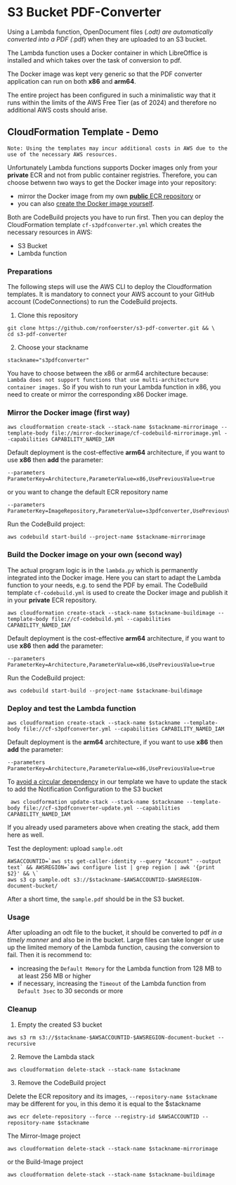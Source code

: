 # S3 Bucket PDF-Converter
Using a Lambda function, OpenDocument files (*.odt) are automatically converted into a PDF (*.pdf) when they are uploaded to an S3 bucket.

The Lambda function uses a Docker container in which LibreOffice is installed and which takes over the task of conversion to pdf.

The Docker image was kept very generic so that the PDF converter application can run on both **x86** and **arm64**.

The entire project has been configured in such a minimalistic way that it runs within the limits of the AWS Free Tier (as of 2024) and therefore no additional AWS costs should arise.
## CloudFormation Template - Demo
`Note: Using the templates may incur additional costs in AWS due to the use of the necessary AWS resources.`

Unfortunately Lambda functions supports Docker images only from your **private** ECR and not from public container registries.
Therefore, you can choose betwenn two ways to get the Docker image into your repository:
* mirror the Docker image from my own [**public** ECR repository](https://gallery.ecr.aws/z3l4u6t3/pdfconverter)
or
* you can also [create the Docker image yourself](#build-the-docker-image-on-your-own).

Both are CodeBuild projects you have to run first.
Then you can deploy the CloudFormation template `cf-s3pdfconverter.yml` which creates the necessary resources in AWS:
* S3 Bucket
* Lambda function
### Preparations
The following steps will use the AWS CLI to deploy the Cloudformation templates.
It is mandatory to connect your AWS account to your GitHub account (CodeConnections) to run the CodeBuild projects.
1. Clone this repository
```
git clone https://github.com/ronfoerster/s3-pdf-converter.git && \
cd s3-pdf-converter
```
2. Choose your stackname
```
stackname="s3pdfconverter"
```
You have to choose between the x86 or arm64 architecture because:
`Lambda does not support functions that use multi-architecture container images.`
So if you wish to run your Lambda function in x86, you need to create or mirror the corresponding x86 Docker image.
### Mirror the Docker image (first way)
```
aws cloudformation create-stack --stack-name $stackname-mirrorimage --template-body file://mirror-dockerimage/cf-codebuild-mirrorimage.yml --capabilities CAPABILITY_NAMED_IAM
```
Default deployment is the cost-effective **arm64** architecture, if you want to use **x86** then **add** the parameter:
```
--parameters ParameterKey=Architecture,ParameterValue=x86,UsePreviousValue=true
```
or you want to change the default ECR repository name
```
--parameters ParameterKey=ImageRepository,ParameterValue=s3pdfconverter,UsePreviousValue=true
```
Run the CodeBuild project:
```
aws codebuild start-build --project-name $stackname-mirrorimage
```
### Build the Docker image on your own (second way)
The actual program logic is in the `lambda.py` which is permanently integrated into the Docker image.
Here you can start to adapt the Lambda function to your needs, e.g. to send the PDF by email.
The CodeBuild template `cf-codebuild.yml` is used to create the Docker image and publish it in your **private** ECR repository.
```
aws cloudformation create-stack --stack-name $stackname-buildimage --template-body file://cf-codebuild.yml --capabilities CAPABILITY_NAMED_IAM
```
Default deployment is the cost-effective **arm64** architecture, if you want to use **x86** then **add** the parameter:
```
--parameters ParameterKey=Architecture,ParameterValue=x86,UsePreviousValue=true
```
Run the CodeBuild project:
```
aws codebuild start-build --project-name $stackname-buildimage
```
### Deploy and test the Lambda function
```
aws cloudformation create-stack --stack-name $stackname --template-body file://cf-s3pdfconverter.yml --capabilities CAPABILITY_NAMED_IAM
```
Default deployment is the **arm64** architecture, if you want to use **x86** then **add** the parameter:
```
--parameters ParameterKey=Architecture,ParameterValue=x86,UsePreviousValue=true
```
To [avoid a circular dependency](https://docs.aws.amazon.com/AWSCloudFormation/latest/UserGuide/aws-properties-s3-bucket-notificationconfiguration.html) in our template we have to update the stack to add the Notification Configuration to the S3 bucket
```
 aws cloudformation update-stack --stack-name $stackname --template-body file://cf-s3pdfconverter-update.yml --capabilities CAPABILITY_NAMED_IAM
```
If you already used parameters above when creating the stack, add them here as well.

Test the deployment: upload `sample.odt`
```
AWSACCOUNTID=`aws sts get-caller-identity --query "Account" --output text` && AWSREGION=`aws configure list | grep region | awk '{print $2}' && \` 
aws s3 cp sample.odt s3://$stackname-$AWSACCOUNTID-$AWSREGION-document-bucket/
```
After a short time, the `sample.pdf` should be in the S3 bucket.
### Usage
After uploading an odt file to the bucket, it should be converted to pdf *in a timely manner* and also be in the bucket.
Large files can take longer or use up the limited memory of the Lambda function, causing the conversion to fail.
Then it is recommend to:
* increasing the `Default Memory` for the Lambda function from 128 MB to at least 256 MB or higher
* if necessary, increasing the `Timeout` of the Lambda function from `Default 3sec` to 30 seconds or more
### Cleanup
1. Empty the created S3 bucket
```
aws s3 rm s3://$stackname-$AWSACCOUNTID-$AWSREGION-document-bucket --recursive
```
2. Remove the Lambda stack
```
aws cloudformation delete-stack --stack-name $stackname
```
3. Remove the CodeBuild project

Delete the ECR repository and its images, `--repository-name $stackname` may be different for you, in this demo it is equal to the $stackname
```
aws ecr delete-repository --force --registry-id $AWSACCOUNTID --repository-name $stackname
```
The Mirror-Image project
```
aws cloudformation delete-stack --stack-name $stackname-mirrorimage
```
or the Build-Image project
```
aws cloudformation delete-stack --stack-name $stackname-buildimage
```